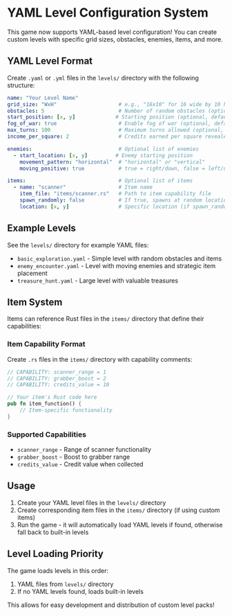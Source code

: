 # YAML Level Configuration System

This game now supports YAML-based level configuration! You can create custom levels with specific grid sizes, obstacles, enemies, items, and more.

## YAML Level Format

Create `.yaml` or `.yml` files in the `levels/` directory with the following structure:

```yaml
name: "Your Level Name"
grid_size: "WxH"                    # e.g., "16x10" for 16 wide by 10 high
obstacles: 5                        # Number of random obstacles (optional)
start_position: [x, y]             # Starting position (optional, defaults to [1, 1])
fog_of_war: true                    # Enable fog of war (optional, defaults to true)
max_turns: 100                      # Maximum turns allowed (optional, 0 = unlimited)
income_per_square: 2                # Credits earned per square revealed (optional, defaults to 1)

enemies:                            # Optional list of enemies
  - start_location: [x, y]         # Enemy starting position
    movement_pattern: "horizontal"  # "horizontal" or "vertical"
    moving_positive: true           # true = right/down, false = left/up

items:                              # Optional list of items
  - name: "scanner"                 # Item name
    item_file: "items/scanner.rs"   # Path to item capability file
    spawn_randomly: false           # If true, spawns at random location
    location: [x, y]                # Specific location (if spawn_randomly is false)
```

## Example Levels

See the `levels/` directory for example YAML files:

- `basic_exploration.yaml` - Simple level with random obstacles and items
- `enemy_encounter.yaml` - Level with moving enemies and strategic item placement
- `treasure_hunt.yaml` - Large level with valuable treasures

## Item System

Items can reference Rust files in the `items/` directory that define their capabilities:

### Item Capability Format

Create `.rs` files in the `items/` directory with capability comments:

```rust
// CAPABILITY: scanner_range = 1
// CAPABILITY: grabber_boost = 2
// CAPABILITY: credits_value = 10

// Your item's Rust code here
pub fn item_function() {
    // Item-specific functionality
}
```

### Supported Capabilities

- `scanner_range` - Range of scanner functionality
- `grabber_boost` - Boost to grabber range
- `credits_value` - Credit value when collected

## Usage

1. Create your YAML level files in the `levels/` directory
2. Create corresponding item files in the `items/` directory (if using custom items)
3. Run the game - it will automatically load YAML levels if found, otherwise fall back to built-in levels

## Level Loading Priority

The game loads levels in this order:
1. YAML files from `levels/` directory
2. If no YAML levels found, loads built-in levels

This allows for easy development and distribution of custom level packs!